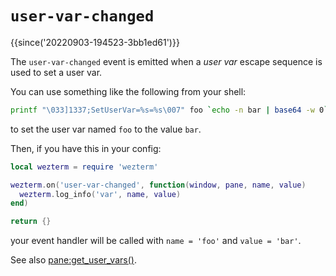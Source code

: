 # `user-var-changed`

{{since('20220903-194523-3bb1ed61')}}

The `user-var-changed` event is emitted when a *user var* escape sequence is
used to set a user var.

You can use something like the following from your shell:

```bash
printf "\033]1337;SetUserVar=%s=%s\007" foo `echo -n bar | base64 -w 0`
```

to set the user var named `foo` to the value `bar`.

Then, if you have this in your config:

```lua
local wezterm = require 'wezterm'

wezterm.on('user-var-changed', function(window, pane, name, value)
  wezterm.log_info('var', name, value)
end)

return {}
```

your event handler will be called with `name = 'foo'` and `value = 'bar'`.

See also [pane:get_user_vars()](../pane/get_user_vars.md).
